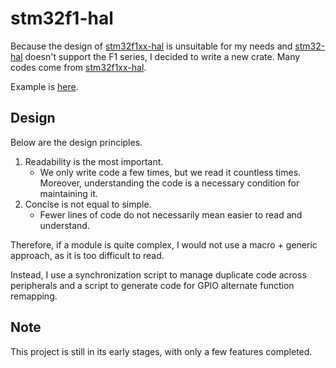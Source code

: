 # stm32f1-hal
Because the design of [stm32f1xx-hal](https://github.com/stm32-rs/stm32f1xx-hal) is unsuitable for my needs and [stm32-hal](https://github.com/David-OConnor/stm32-hal) doesn't support the F1 series, I decided to write a new crate.
Many codes come from [stm32f1xx-hal](https://github.com/stm32-rs/stm32f1xx-hal).

Example is [here](https://github.com/jw-mcu-rust/stm32f1-hal/blob/main/examples/f103c8/src/main.rs).

## Design
Below are the design principles.
1. Readability is the most important.
    - We only write code a few times, but we read it countless times. Moreover, understanding the code is a necessary condition for maintaining it.
2. Concise is not equal to simple.
    - Fewer lines of code do not necessarily mean easier to read and understand.

Therefore, if a module is quite complex, I would not use a macro + generic approach, as it is too difficult to read.

Instead, I use a synchronization script to manage duplicate code across peripherals and a script to generate code for GPIO alternate function remapping.

## Note
This project is still in its early stages, with only a few features completed.
